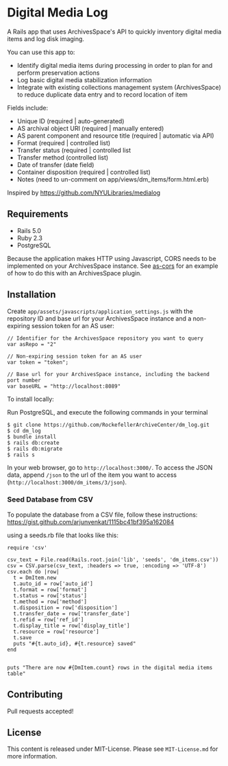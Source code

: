 # Digital Media Log

A Rails app that uses ArchivesSpace's API to quickly inventory digital media items and log disk imaging.

You can use this app to:

* Identify digital media items during processing in order to plan for and perform preservation actions
* Log basic digital media stabilization information
* Integrate with existing collections management system (ArchivesSpace) to reduce duplicate data entry and to record location of item

Fields include:

* Unique ID (required | auto-generated)
* AS archival object URI (required | manually entered)
* AS parent component and resource title (required | automatic via API)
* Format (required | controlled list)
* Transfer status (required | controlled list
* Transfer method (controlled list)
* Date of transfer (date field)
* Container disposition (required | controlled list)
* Notes (need to un-comment on app/views/dm_items/form.html.erb)


Inspired by https://github.com/NYULibraries/medialog

## Requirements

* Rails 5.0
* Ruby 2.3
* PostgreSQL

Because the application makes HTTP using Javascript, CORS needs to be implemented on your ArchivesSpace instance. See [as-cors](https://github.com/RockefellerArchiveCenter/as-cors) for an example of how to do this with an ArchivesSpace plugin.

## Installation
Create `app/assets/javascripts/application_settings.js` with the repository ID and base url for your ArchivesSpace instance and a non-expiring session token for an AS user:
```
// Identifier for the ArchivesSpace repository you want to query
var asRepo = "2"

// Non-expiring session token for an AS user
var token = "token";

// Base url for your ArchivesSpace instance, including the backend port number
var baseURL = "http://localhost:8089"
```

To install locally:

Run PostgreSQL, and execute the following commands in your terminal
```
$ git clone https://github.com/RockefellerArchiveCenter/dm_log.git
$ cd dm_log
$ bundle install
$ rails db:create
$ rails db:migrate
$ rails s
```
In your web browser, go to `http://localhost:3000/`. To access the JSON data, append `/json` to the url of the item you want to access (`http://localhost:3000/dm_items/3/json`).

### Seed Database from CSV
To populate the database from a CSV file, follow these instructions: https://gist.github.com/arjunvenkat/1115bc41bf395a162084

using a seeds.rb file that looks like this:

```
require 'csv'

csv_text = File.read(Rails.root.join('lib', 'seeds', 'dm_items.csv'))
csv = CSV.parse(csv_text, :headers => true, :encoding => 'UTF-8')
csv.each do |row|
  t = DmItem.new
  t.auto_id = row['auto_id']
  t.format = row['format']
  t.status = row['status']
  t.method = row['method']
  t.disposition = row['disposition']
  t.transfer_date = row['transfer_date']
  t.refid = row['ref_id']
  t.display_title = row['display_title']
  t.resource = row['resource']
  t.save
  puts "#{t.auto_id}, #{t.resource} saved"
end


puts "There are now #{DmItem.count} rows in the digital media items table"
```

## Contributing

Pull requests accepted!

## License

This content is released under MIT-License. Please see `MIT-License.md` for more information.
